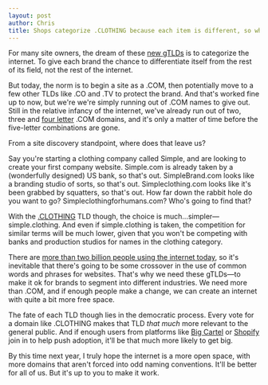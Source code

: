 ```yaml
---
layout: post
author: Chris
title: Shops categorize .CLOTHING because each item is different, so why not categorize the internet?
---
```


<!-- excerpt -->

For many site owners, the dream of these [new gTLDs](https://iwantmyname.com/domains/new-gtld-domain-extensions) is to categorize the internet. To give each brand the chance to differentiate itself from the rest of its field, not the rest of the internet.

But today, the norm is to begin a site as a .COM, then potentially move to a few other TLDs like .CO and .TV to protect the brand. And that's worked fine up to now, but we're we're simply running out of .COM names to give out. Still in the relative infancy of the internet, we've already run out of two, three and [four letter](https://iwantmyname.com/blog/2013/12/four-letter-coms-are-a-four-letter-wordgone.html) .COM domains, and it's only a matter of time before the five-letter combinations are gone.

From a site discovery standpoint, where does that leave us? 

<!-- /excerpt -->

Say you're starting a clothing company called Simple, and are looking to create your first company website. Simple.com is already taken by a (wonderfully designed) US bank, so that's out. SimpleBrand.com looks like a branding studio of sorts, so that's out. Simpleclothing.com looks like it's been grabbed by squatters, so that's out. How far down the rabbit hole do you want to go? Simpleclothingforhumans.com? Who's going to find that?

With the [.CLOTHING](https://iwantmyname.com/domains/dot-clothing) TLD though, the choice is much...simpler—simple.clothing. And even if simple.clothing is taken, the competition for similar terms will be much lower, given that you won't be competing with banks and production studios for names in the clothing category.

There are [more than two billion people using the internet today](http://www.thecultureist.com/2013/05/09/how-many-people-use-the-internet-more-than-2-billion-infographic/), so it's inevitable that there's going to be some crossover in the use of common words and phrases for websites. That's why we need these gTLDs—to make it ok for brands to segment into different industries. We need more than .COM, and if enough people make a change, we can create an internet with quite a bit more free space.

The fate of each TLD though lies in the democratic process. Every vote for a domain like .CLOTHING makes that TLD *that much* more relevant to the general public. And if enough users from platforms like [Big Cartel](https://iwantmyname.com/services/ecommerce-hosting/big-cartel-custom-domain) or [Shopify](https://iwantmyname.com/features/applications/custom-domain-apps/e-commerce/shopify-hosted-online-store-platform-and-shop-software) join in to help push adoption, it'll be that much more likely to get big.

By this time next year, I truly hope the internet is a more open space, with more domains that aren't forced into odd naming conventions. It'll be better for all of us. But it's up to you to make it work.